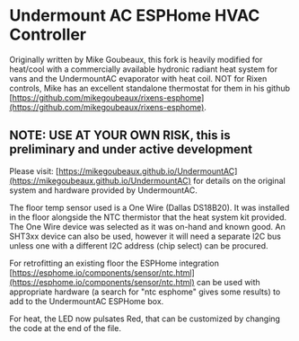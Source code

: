 # Undermount AC ESPHome HVAC Controller

Originally written by Mike Goubeaux, this fork is heavily modified for heat/cool with a commercially available hydronic radiant heat system for vans and the UndermountAC evaporator with heat coil.
NOT for Rixen controls, Mike has an excellent standalone thermostat for them in his github [https://github.com/mikegoubeaux/rixens-esphome](https://github.com/mikegoubeaux/rixens-esphome).

## NOTE: USE AT YOUR OWN RISK, this is preliminary and under active development

Please visit: [https://mikegoubeaux.github.io/UndermountAC](https://mikegoubeaux.github.io/UndermountAC) for details on the original system and hardware provided by UndermountAC.

The floor temp sensor used is a One Wire (Dallas DS18B20).  It was installed in the floor alongside the NTC thermistor that the heat system kit provided.  The One Wire device was selected as it was on-hand and known good.  An SHT3xx device can also be used, however it will need a separate I2C bus unless one with a different I2C address (chip select) can be procured.    

For retrofitting an existing floor the ESPHome integration [https://esphome.io/components/sensor/ntc.html](https://esphome.io/components/sensor/ntc.html) can be used with appropriate hardware (a search for "ntc esphome" gives some results) to add to the UndermountAC ESPHome box.  

For heat, the LED now pulsates Red, that can be customized by changing the code at the end of the file.  
